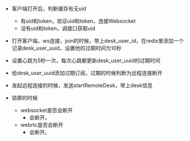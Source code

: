 - 客户端打开后，判断缓存有无uid

  - 有uid和token，验证uid和token，连接Websocket
  - 没有uid和token，调接口获取uid

- 打开客户端，ws连接，join的时候，带上desk_user_id，在redis里添加一个记录desk_user_uuid，设置他的过期时间为10秒
- 设置心跳为5秒一次，每次心跳都更新desk_user_uuid的过期时间
- 给desk_user_uuid添加过期订阅，过期的时候判断为远程连接断开
- 发起远程连接的时候，发送startRemoteDesk，带上desk信息

- 锁屏的时候
  - websocket是否会断开
    - 会断开。
  - webrtc是否会断开
    - 会断开。
